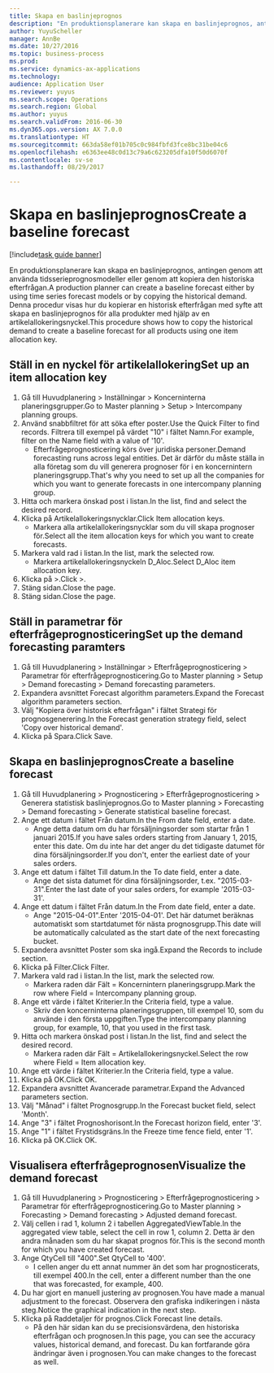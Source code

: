 ```yaml
--- 
title: Skapa en baslinjeprognos
description: "En produktionsplanerare kan skapa en baslinjeprognos, antingen genom att använda tidsserieprognosmodeller eller genom att kopiera den historiska efterfrågan."
author: YuyuScheller
manager: AnnBe
ms.date: 10/27/2016
ms.topic: business-process
ms.prod: 
ms.service: dynamics-ax-applications
ms.technology: 
audience: Application User
ms.reviewer: yuyus
ms.search.scope: Operations
ms.search.region: Global
ms.author: yuyus
ms.search.validFrom: 2016-06-30
ms.dyn365.ops.version: AX 7.0.0
ms.translationtype: HT
ms.sourcegitcommit: 663da58ef01b705c0c984fbfd3fce8bc31be04c6
ms.openlocfilehash: e6363ee48c0d13c79a6c623205dfa10f50d6070f
ms.contentlocale: sv-se
ms.lasthandoff: 08/29/2017

---
```

# <a name="create-a-baseline-forecast"></a><span data-ttu-id="b7501-103">Skapa en baslinjeprognos</span><span class="sxs-lookup"><span data-stu-id="b7501-103">Create a baseline forecast</span></span>

[!include[task guide banner](../../includes/task-guide-banner.md)]

<span data-ttu-id="b7501-104">En produktionsplanerare kan skapa en baslinjeprognos, antingen genom att använda tidsserieprognosmodeller eller genom att kopiera den historiska efterfrågan.</span><span class="sxs-lookup"><span data-stu-id="b7501-104">A production planner can create a baseline forecast either by using time series forecast models or by copying the historical demand.</span></span> <span data-ttu-id="b7501-105">Denna procedur visas hur du kopierar en historisk efterfrågan med syfte att skapa en baslinjeprognos för alla produkter med hjälp av en artikelallokeringsnyckel.</span><span class="sxs-lookup"><span data-stu-id="b7501-105">This procedure shows how to copy the historical demand to create a baseline forecast for all products using one item allocation key.</span></span> 


## <a name="set-up-an-item-allocation-key"></a><span data-ttu-id="b7501-106">Ställ in en nyckel för artikelallokering</span><span class="sxs-lookup"><span data-stu-id="b7501-106">Set up an item allocation key</span></span>
1. <span data-ttu-id="b7501-107">Gå till Huvudplanering > Inställningar > Koncerninterna planeringsgrupper.</span><span class="sxs-lookup"><span data-stu-id="b7501-107">Go to Master planning > Setup > Intercompany planning groups.</span></span>
2. <span data-ttu-id="b7501-108">Använd snabbfiltret för att söka efter poster.</span><span class="sxs-lookup"><span data-stu-id="b7501-108">Use the Quick Filter to find records.</span></span> <span data-ttu-id="b7501-109">Filtrera till exempel på värdet "10" i fältet Namn.</span><span class="sxs-lookup"><span data-stu-id="b7501-109">For example, filter on the Name field with a value of '10'.</span></span>
    * <span data-ttu-id="b7501-110">Efterfrågeprognosticering körs över juridiska personer.</span><span class="sxs-lookup"><span data-stu-id="b7501-110">Demand forecasting runs across legal entities.</span></span> <span data-ttu-id="b7501-111">Det är därför du måste ställa in alla företag som du vill generera prognoser för i en koncernintern planeringsgrupp.</span><span class="sxs-lookup"><span data-stu-id="b7501-111">That's why you need to set up all the companies for which you want to generate forecasts in one intercompany planning group.</span></span>  
3. <span data-ttu-id="b7501-112">Hitta och markera önskad post i listan.</span><span class="sxs-lookup"><span data-stu-id="b7501-112">In the list, find and select the desired record.</span></span>
4. <span data-ttu-id="b7501-113">Klicka på Artikelallokeringsnycklar.</span><span class="sxs-lookup"><span data-stu-id="b7501-113">Click Item allocation keys.</span></span>
    * <span data-ttu-id="b7501-114">Markera alla artikelallokeringsnycklar som du vill skapa prognoser för.</span><span class="sxs-lookup"><span data-stu-id="b7501-114">Select all the item allocation keys for which you want to create forecasts.</span></span>  
5. <span data-ttu-id="b7501-115">Markera vald rad i listan.</span><span class="sxs-lookup"><span data-stu-id="b7501-115">In the list, mark the selected row.</span></span>
    * <span data-ttu-id="b7501-116">Markera artikelallokeringsnyckeln D_Aloc.</span><span class="sxs-lookup"><span data-stu-id="b7501-116">Select D_Aloc item allocation key.</span></span>  
6. <span data-ttu-id="b7501-117">Klicka på >.</span><span class="sxs-lookup"><span data-stu-id="b7501-117">Click >.</span></span>
7. <span data-ttu-id="b7501-118">Stäng sidan.</span><span class="sxs-lookup"><span data-stu-id="b7501-118">Close the page.</span></span>
8. <span data-ttu-id="b7501-119">Stäng sidan.</span><span class="sxs-lookup"><span data-stu-id="b7501-119">Close the page.</span></span>

## <a name="set-up-the-demand-forecasting-paramters"></a><span data-ttu-id="b7501-120">Ställ in parametrar för efterfrågeprognosticering</span><span class="sxs-lookup"><span data-stu-id="b7501-120">Set up the demand forecasting paramters</span></span>
1. <span data-ttu-id="b7501-121">Gå till Huvudplanering > Inställningar > Efterfrågeprognosticering > Parametrar för efterfrågeprognosticering.</span><span class="sxs-lookup"><span data-stu-id="b7501-121">Go to Master planning > Setup > Demand forecasting > Demand forecasting parameters.</span></span>
2. <span data-ttu-id="b7501-122">Expandera avsnittet Forecast algorithm parameters.</span><span class="sxs-lookup"><span data-stu-id="b7501-122">Expand the Forecast algorithm parameters section.</span></span>
3. <span data-ttu-id="b7501-123">Välj "Kopiera över historisk efterfrågan" i fältet Strategi för prognosgenerering.</span><span class="sxs-lookup"><span data-stu-id="b7501-123">In the Forecast generation strategy field, select 'Copy over historical demand'.</span></span>
4. <span data-ttu-id="b7501-124">Klicka på Spara.</span><span class="sxs-lookup"><span data-stu-id="b7501-124">Click Save.</span></span>

## <a name="create-a-baseline-forecast"></a><span data-ttu-id="b7501-125">Skapa en baslinjeprognos</span><span class="sxs-lookup"><span data-stu-id="b7501-125">Create a baseline forecast</span></span>
1. <span data-ttu-id="b7501-126">Gå till Huvudplanering > Prognosticering > Efterfrågeprognosticering > Generera statistisk baslinjeprognos.</span><span class="sxs-lookup"><span data-stu-id="b7501-126">Go to Master planning > Forecasting > Demand forecasting > Generate statistical baseline forecast.</span></span>
2. <span data-ttu-id="b7501-127">Ange ett datum i fältet Från datum.</span><span class="sxs-lookup"><span data-stu-id="b7501-127">In the From date field, enter a date.</span></span>
    * <span data-ttu-id="b7501-128">Ange detta datum om du har försäljningsorder som startar från 1 januari 2015.</span><span class="sxs-lookup"><span data-stu-id="b7501-128">If you have sales orders starting from January 1, 2015, enter this date.</span></span> <span data-ttu-id="b7501-129">Om du inte har det anger du det tidigaste datumet för dina försäljningsorder.</span><span class="sxs-lookup"><span data-stu-id="b7501-129">If you don't, enter the earliest date of your sales orders.</span></span>  
3. <span data-ttu-id="b7501-130">Ange ett datum i fältet Till datum.</span><span class="sxs-lookup"><span data-stu-id="b7501-130">In the To date field, enter a date.</span></span>
    * <span data-ttu-id="b7501-131">Ange det sista datumet för dina försäljningsorder, t.ex. "2015-03-31".</span><span class="sxs-lookup"><span data-stu-id="b7501-131">Enter the last date of your sales orders, for example '2015-03-31'.</span></span>  
4. <span data-ttu-id="b7501-132">Ange ett datum i fältet Från datum.</span><span class="sxs-lookup"><span data-stu-id="b7501-132">In the From date field, enter a date.</span></span>
    * <span data-ttu-id="b7501-133">Ange "2015-04-01".</span><span class="sxs-lookup"><span data-stu-id="b7501-133">Enter '2015-04-01'.</span></span> <span data-ttu-id="b7501-134">Det här datumet beräknas automatiskt som startdatumet för nästa prognosgrupp.</span><span class="sxs-lookup"><span data-stu-id="b7501-134">This date will be automatically calculated as the start date of the next forecasting bucket.</span></span>  
5. <span data-ttu-id="b7501-135">Expandera avsnittet Poster som ska ingå.</span><span class="sxs-lookup"><span data-stu-id="b7501-135">Expand the Records to include section.</span></span>
6. <span data-ttu-id="b7501-136">Klicka på Filter.</span><span class="sxs-lookup"><span data-stu-id="b7501-136">Click Filter.</span></span>
7. <span data-ttu-id="b7501-137">Markera vald rad i listan.</span><span class="sxs-lookup"><span data-stu-id="b7501-137">In the list, mark the selected row.</span></span>
    * <span data-ttu-id="b7501-138">Markera raden där Fält = Koncernintern planeringsgrupp.</span><span class="sxs-lookup"><span data-stu-id="b7501-138">Mark the row where Field = Intercompany planning group.</span></span>  
8. <span data-ttu-id="b7501-139">Ange ett värde i fältet Kriterier.</span><span class="sxs-lookup"><span data-stu-id="b7501-139">In the Criteria field, type a value.</span></span>
    * <span data-ttu-id="b7501-140">Skriv den koncerninterna planeringsgruppen, till exempel 10, som du använde i den första uppgiften.</span><span class="sxs-lookup"><span data-stu-id="b7501-140">Type the intercompany planning group, for example, 10, that you used in the first task.</span></span>  
9. <span data-ttu-id="b7501-141">Hitta och markera önskad post i listan.</span><span class="sxs-lookup"><span data-stu-id="b7501-141">In the list, find and select the desired record.</span></span>
    * <span data-ttu-id="b7501-142">Markera raden där Fält = Artikelallokeringsnyckel.</span><span class="sxs-lookup"><span data-stu-id="b7501-142">Select the row where Field = Item allocation key.</span></span>  
10. <span data-ttu-id="b7501-143">Ange ett värde i fältet Kriterier.</span><span class="sxs-lookup"><span data-stu-id="b7501-143">In the Criteria field, type a value.</span></span>
11. <span data-ttu-id="b7501-144">Klicka på OK.</span><span class="sxs-lookup"><span data-stu-id="b7501-144">Click OK.</span></span>
12. <span data-ttu-id="b7501-145">Expandera avsnittet Avancerade parametrar.</span><span class="sxs-lookup"><span data-stu-id="b7501-145">Expand the Advanced parameters section.</span></span>
13. <span data-ttu-id="b7501-146">Välj "Månad" i fältet Prognosgrupp.</span><span class="sxs-lookup"><span data-stu-id="b7501-146">In the Forecast bucket field, select 'Month'.</span></span>
14. <span data-ttu-id="b7501-147">Ange "3" i fältet Prognoshorisont.</span><span class="sxs-lookup"><span data-stu-id="b7501-147">In the Forecast horizon field, enter '3'.</span></span>
15. <span data-ttu-id="b7501-148">Ange "1" i fältet Frystidsgräns.</span><span class="sxs-lookup"><span data-stu-id="b7501-148">In the Freeze time fence field, enter '1'.</span></span>
16. <span data-ttu-id="b7501-149">Klicka på OK.</span><span class="sxs-lookup"><span data-stu-id="b7501-149">Click OK.</span></span>

## <a name="visualize-the-demand-forecast"></a><span data-ttu-id="b7501-150">Visualisera efterfrågeprognosen</span><span class="sxs-lookup"><span data-stu-id="b7501-150">Visualize the demand forecast</span></span>
1. <span data-ttu-id="b7501-151">Gå till Huvudplanering > Prognosticering > Efterfrågeprognosticering > Parametrar för efterfrågeprognosticering.</span><span class="sxs-lookup"><span data-stu-id="b7501-151">Go to Master planning > Forecasting > Demand forecasting > Adjusted demand forecast.</span></span>
2. <span data-ttu-id="b7501-152">Välj cellen i rad 1, kolumn 2 i tabellen AggregatedViewTable.</span><span class="sxs-lookup"><span data-stu-id="b7501-152">In the aggregated view table, select the cell in row 1, column 2.</span></span> <span data-ttu-id="b7501-153">Detta är den andra månaden som du har skapat prognos för.</span><span class="sxs-lookup"><span data-stu-id="b7501-153">This is the second month for which you have created forecast.</span></span>
3. <span data-ttu-id="b7501-154">Ange QtyCell till "400".</span><span class="sxs-lookup"><span data-stu-id="b7501-154">Set QtyCell to '400'.</span></span>
    * <span data-ttu-id="b7501-155">I cellen anger du ett annat nummer än det som har prognosticerats, till exempel 400.</span><span class="sxs-lookup"><span data-stu-id="b7501-155">In the cell, enter a different number than the one that was forecasted, for example, 400.</span></span>  
4. <span data-ttu-id="b7501-156">Du har gjort en manuell justering av prognosen.</span><span class="sxs-lookup"><span data-stu-id="b7501-156">You have made a manual adjustment to the forecast.</span></span> <span data-ttu-id="b7501-157">Observera den grafiska indikeringen i nästa steg.</span><span class="sxs-lookup"><span data-stu-id="b7501-157">Notice the graphical indication in the next step.</span></span>
5. <span data-ttu-id="b7501-158">Klicka på Raddetaljer för prognos.</span><span class="sxs-lookup"><span data-stu-id="b7501-158">Click Forecast line details.</span></span>
    * <span data-ttu-id="b7501-159">På den här sidan kan du se precisionsvärdena, den historiska efterfrågan och prognosen.</span><span class="sxs-lookup"><span data-stu-id="b7501-159">In this page, you can see the accuracy values, historical demand, and forecast.</span></span> <span data-ttu-id="b7501-160">Du kan fortfarande göra ändringar även i prognosen.</span><span class="sxs-lookup"><span data-stu-id="b7501-160">You can make changes to the forecast as well.</span></span>  


